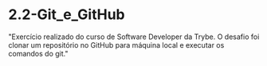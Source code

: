 # 2.2-Git_e_GitHub

"Exercício realizado do curso de Software Developer da Trybe. O desafio foi clonar um repositório no GitHub para máquina local e executar os comandos do git."

